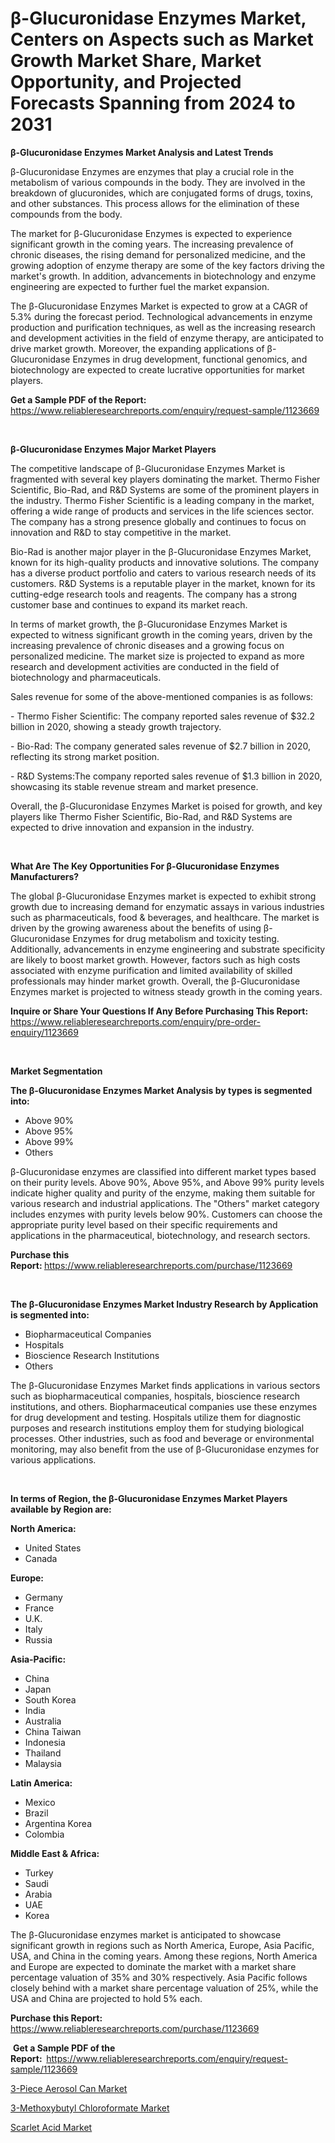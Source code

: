 <p><h1>β-Glucuronidase Enzymes Market, Centers on Aspects such as Market Growth Market Share, Market Opportunity, and Projected Forecasts Spanning from 2024 to 2031</h1></p><p><strong>β-Glucuronidase Enzymes Market Analysis and Latest Trends</strong></p>
<p><p>β-Glucuronidase Enzymes are enzymes that play a crucial role in the metabolism of various compounds in the body. They are involved in the breakdown of glucuronides, which are conjugated forms of drugs, toxins, and other substances. This process allows for the elimination of these compounds from the body.</p><p>The market for β-Glucuronidase Enzymes is expected to experience significant growth in the coming years. The increasing prevalence of chronic diseases, the rising demand for personalized medicine, and the growing adoption of enzyme therapy are some of the key factors driving the market's growth. In addition, advancements in biotechnology and enzyme engineering are expected to further fuel the market expansion.</p><p>The β-Glucuronidase Enzymes Market is expected to grow at a CAGR of 5.3% during the forecast period. Technological advancements in enzyme production and purification techniques, as well as the increasing research and development activities in the field of enzyme therapy, are anticipated to drive market growth. Moreover, the expanding applications of β-Glucuronidase Enzymes in drug development, functional genomics, and biotechnology are expected to create lucrative opportunities for market players.</p></p>
<p><strong>Get a Sample PDF of the Report:&nbsp;</strong> <a href="https://www.reliableresearchreports.com/enquiry/request-sample/1123669">https://www.reliableresearchreports.com/enquiry/request-sample/1123669</a></p>
<p>&nbsp;</p>
<p><strong>β-Glucuronidase Enzymes Major Market Players</strong></p>
<p><p>The competitive landscape of β-Glucuronidase Enzymes Market is fragmented with several key players dominating the market. Thermo Fisher Scientific, Bio-Rad, and R&D Systems are some of the prominent players in the industry. Thermo Fisher Scientific is a leading company in the market, offering a wide range of products and services in the life sciences sector. The company has a strong presence globally and continues to focus on innovation and R&D to stay competitive in the market.</p><p>Bio-Rad is another major player in the β-Glucuronidase Enzymes Market, known for its high-quality products and innovative solutions. The company has a diverse product portfolio and caters to various research needs of its customers. R&D Systems is a reputable player in the market, known for its cutting-edge research tools and reagents. The company has a strong customer base and continues to expand its market reach.</p><p>In terms of market growth, the β-Glucuronidase Enzymes Market is expected to witness significant growth in the coming years, driven by the increasing prevalence of chronic diseases and a growing focus on personalized medicine. The market size is projected to expand as more research and development activities are conducted in the field of biotechnology and pharmaceuticals.</p><p>Sales revenue for some of the above-mentioned companies is as follows:</p><p>- Thermo Fisher Scientific: The company reported sales revenue of $32.2 billion in 2020, showing a steady growth trajectory.</p><p>- Bio-Rad: The company generated sales revenue of $2.7 billion in 2020, reflecting its strong market position.</p><p>- R&D Systems:The company reported sales revenue of $1.3 billion in 2020, showcasing its stable revenue stream and market presence.</p><p>Overall, the β-Glucuronidase Enzymes Market is poised for growth, and key players like Thermo Fisher Scientific, Bio-Rad, and R&D Systems are expected to drive innovation and expansion in the industry.</p></p>
<p>&nbsp;</p>
<p><strong>What Are The Key Opportunities For β-Glucuronidase Enzymes Manufacturers?</strong></p>
<p><p>The global β-Glucuronidase Enzymes market is expected to exhibit strong growth due to increasing demand for enzymatic assays in various industries such as pharmaceuticals, food & beverages, and healthcare. The market is driven by the growing awareness about the benefits of using β-Glucuronidase Enzymes for drug metabolism and toxicity testing. Additionally, advancements in enzyme engineering and substrate specificity are likely to boost market growth. However, factors such as high costs associated with enzyme purification and limited availability of skilled professionals may hinder market growth. Overall, the β-Glucuronidase Enzymes market is projected to witness steady growth in the coming years.</p></p>
<p><strong>Inquire or Share Your Questions If Any Before Purchasing This Report:</strong> <a href="https://www.reliableresearchreports.com/enquiry/pre-order-enquiry/1123669">https://www.reliableresearchreports.com/enquiry/pre-order-enquiry/1123669</a></p>
<p>&nbsp;</p>
<p><strong>Market Segmentation</strong></p>
<p><strong>The β-Glucuronidase Enzymes Market Analysis by types is segmented into:</strong></p>
<p><ul><li>Above 90%</li><li>Above 95%</li><li>Above 99%</li><li>Others</li></ul></p>
<p><p>β-Glucuronidase enzymes are classified into different market types based on their purity levels. Above 90%, Above 95%, and Above 99% purity levels indicate higher quality and purity of the enzyme, making them suitable for various research and industrial applications. The "Others" market category includes enzymes with purity levels below 90%. Customers can choose the appropriate purity level based on their specific requirements and applications in the pharmaceutical, biotechnology, and research sectors.</p></p>
<p><strong>Purchase this Report:&nbsp;</strong><a href="https://www.reliableresearchreports.com/purchase/1123669">https://www.reliableresearchreports.com/purchase/1123669</a></p>
<p>&nbsp;</p>
<p><strong>The β-Glucuronidase Enzymes Market Industry Research by Application is segmented into:</strong></p>
<p><ul><li>Biopharmaceutical Companies</li><li>Hospitals</li><li>Bioscience Research Institutions</li><li>Others</li></ul></p>
<p><p>The β-Glucuronidase Enzymes Market finds applications in various sectors such as biopharmaceutical companies, hospitals, bioscience research institutions, and others. Biopharmaceutical companies use these enzymes for drug development and testing. Hospitals utilize them for diagnostic purposes and research institutions employ them for studying biological processes. Other industries, such as food and beverage or environmental monitoring, may also benefit from the use of β-Glucuronidase enzymes for various applications.</p></p>
<p>&nbsp;</p>
<p><strong>In terms of Region, the β-Glucuronidase Enzymes Market Players available by Region are:</strong></p>
<p>
    <p> <strong> North America: </strong>
        <ul>
            <li>United States</li>
            <li>Canada</li>
        </ul>
        </p> 
    <p> <strong> Europe: </strong>
        <ul>
            <li>Germany</li>
            <li>France</li>
            <li>U.K.</li>
            <li>Italy</li>
            <li>Russia</li>
        </ul>
        </p> 
    <p> <strong> Asia-Pacific: </strong>
        <ul>
            <li>China</li>
            <li>Japan</li>
            <li>South Korea</li>
            <li>India</li>
            <li>Australia</li>
            <li>China Taiwan</li>
            <li>Indonesia</li>
            <li>Thailand</li>
            <li>Malaysia</li>
        </ul>
        </p> 
    <p> <strong> Latin America: </strong>
        <ul>
            <li>Mexico</li>
            <li>Brazil</li>
            <li>Argentina Korea</li>
            <li>Colombia</li>
        </ul>
        </p> 
    <p> <strong> Middle East & Africa: </strong>
        <ul>
            <li>Turkey</li>
            <li>Saudi</li>
            <li>Arabia</li>
            <li>UAE</li>
            <li>Korea</li>
        </ul>
    </p>
    </p>
<p><p>The β-Glucuronidase enzymes market is anticipated to showcase significant growth in regions such as North America, Europe, Asia Pacific, USA, and China in the coming years. Among these regions, North America and Europe are expected to dominate the market with a market share percentage valuation of 35% and 30% respectively. Asia Pacific follows closely behind with a market share percentage valuation of 25%, while the USA and China are projected to hold 5% each.</p></p>
<p><strong>Purchase this Report: </strong><a href="https://www.reliableresearchreports.com/purchase/1123669">https://www.reliableresearchreports.com/purchase/1123669</a></p>
<p>&nbsp;<strong>Get a Sample PDF of the Report:&nbsp;&nbsp;</strong><a href="https://www.reliableresearchreports.com/enquiry/request-sample/1123669">https://www.reliableresearchreports.com/enquiry/request-sample/1123669</a></p>
<p><strong></strong></p>
<p><p><a href="https://view.publitas.com/reportprime-1/3-piece-aerosol-can-market-research-report-provides-critical-insights-that-can-help-shape-business-development-and-investment-strategies/">3-Piece Aerosol Can Market</a></p><p><a href="https://view.publitas.com/reportprime-1/3-methoxybutyl-chloroformate-market-provides-detailed-segmentation-of-this-market-based-on-type-application-and-region-and-forecast-for-the-period-from-2024-2031/">3-Methoxybutyl Chloroformate Market</a></p><p><a href="https://view.publitas.com/reportprime-1/scarlet-acid-market-size-market-trends-and-growth-outlook-forecasted-for-period-from-2024-to-2031/">Scarlet Acid Market</a></p></p>